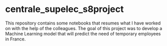 # centrale_supelec_s8project
This repository contains some notebooks that resumes what I have worked on with the help of the colleagues. The goal of this project was to develop a Machine Learning model that will predict the need of temporary employees in France. 
